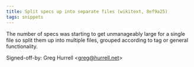 ```yaml
---
title: Split specs up into separate files (wikitext, 8ef9a25)
tags: snippets
---
```


The number of specs was starting to get unmanageably large for a single file so split them up into multiple files, grouped according to tag or general functionality.

Signed-off-by: Greg Hurrell &lt;greg@hurrell.net&gt;
